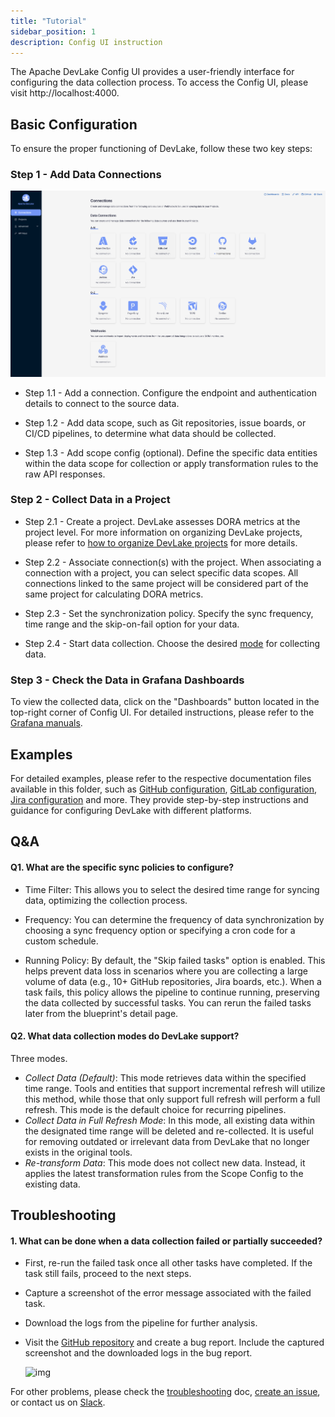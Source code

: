 ```yaml
---
title: "Tutorial"
sidebar_position: 1
description: Config UI instruction
---
```


The Apache DevLake Config UI provides a user-friendly interface for configuring the data collection process. To access the Config UI, please visit http://localhost:4000.

## Basic Configuration
To ensure the proper functioning of DevLake, follow these two key steps:

### Step 1 - Add Data Connections
![img](images/data-connections.png)
    
- Step 1.1 - Add a connection. Configure the endpoint and authentication details to connect to the source data.

- Step 1.2 - Add data scope, such as Git repositories, issue boards, or CI/CD pipelines, to determine what data should be collected.

- Step 1.3 - Add scope config (optional). Define the specific data entities within the data scope for collection or apply transformation rules to the raw API responses.

### Step 2 - Collect Data in a Project
- Step 2.1 - Create a project. DevLake assesses DORA metrics at the project level. For more information on organizing DevLake projects, please refer to [how to organize DevLake projects](../GettingStarted/HowToOrganizeDevlakeProjects) for more details.

- Step 2.2 - Associate connection(s) with the project. When associating a connection with a project, you can select specific data scopes. All connections linked to the same project will be considered part of the same project for calculating DORA metrics.

- Step 2.3 - Set the synchronization policy. Specify the sync frequency, time range and the skip-on-fail option for your data.

- Step 2.4 - Start data collection. Choose the desired [mode](#step-2---collect-data-in-a-project) for collecting data.

### Step 3 - Check the Data in Grafana Dashboards
To view the collected data, click on the "Dashboards" button located in the top-right corner of Config UI. For detailed instructions, please refer to the [Grafana manuals](Dashboards/GrafanaUserGuide.md).


## Examples
For detailed examples, please refer to the respective documentation files available in this folder, such as [GitHub configuration](GitHub.md), [GitLab configuration](GitLab.md), [Jira configuration](Jira.md) and more. They provide step-by-step instructions and guidance for configuring DevLake with different platforms.

## Q&A

#### Q1. What are the specific sync policies to configure?
- Time Filter: This allows you to select the desired time range for syncing data, optimizing the collection process.

- Frequency: You can determine the frequency of data synchronization by choosing a sync frequency option or specifying a cron code for a custom schedule.

- Running Policy: By default, the "Skip failed tasks" option is enabled. This helps prevent data loss in scenarios where you are collecting a large volume of data (e.g., 10+ GitHub repositories, Jira boards, etc.). When a task fails, this policy allows the pipeline to continue running, preserving the data collected by successful tasks. You can rerun the failed tasks later from the blueprint's detail page.


#### Q2. What data collection modes do DevLake support?
Three modes.
- _Collect Data (Default)_: This mode retrieves data within the specified time range. Tools and entities that support incremental refresh will utilize this method, while those that only support full refresh will perform a full refresh. This mode is the default choice for recurring pipelines.
- _Collect Data in Full Refresh Mode_: In this mode, all existing data within the designated time range will be deleted and re-collected. It is useful for removing outdated or irrelevant data from DevLake that no longer exists in the original tools.
- _Re-transform Data_: This mode does not collect new data. Instead, it applies the latest transformation rules from the Scope Config to the existing data.

## Troubleshooting

#### 1. What can be done when a data collection failed or partially succeeded?
- First, re-run the failed task once all other tasks have completed. If the task still fails, proceed to the next steps.
- Capture a screenshot of the error message associated with the failed task.
- Download the logs from the pipeline for further analysis.
- Visit the [GitHub repository](https://github.com/apache/incubator-devlake/issues) and create a bug report. Include the captured screenshot and the downloaded logs in the bug report.

   ![img](/img/ConfigUI/BlueprintEditing/blueprint-edit3.png)


For other problems, please check the [troubleshooting](/Troubleshooting/Configuration.md) doc, [create an issue](https://github.com/apache/incubator-devlake/issues), or contact us on [Slack](https://join.slack.com/t/devlake-io/shared_invite/zt-17b6vuvps-x98pqseoUagM7EAmKC82xQ).
